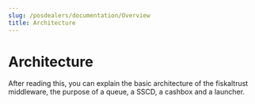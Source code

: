```yaml
---
slug: /posdealers/documentation/Overview
title: Architecture
---
```


# Architecture

After reading this, you can explain the basic architecture of the fiskaltrust middleware, the purpose of a queue, a SSCD, a cashbox and a launcher.
